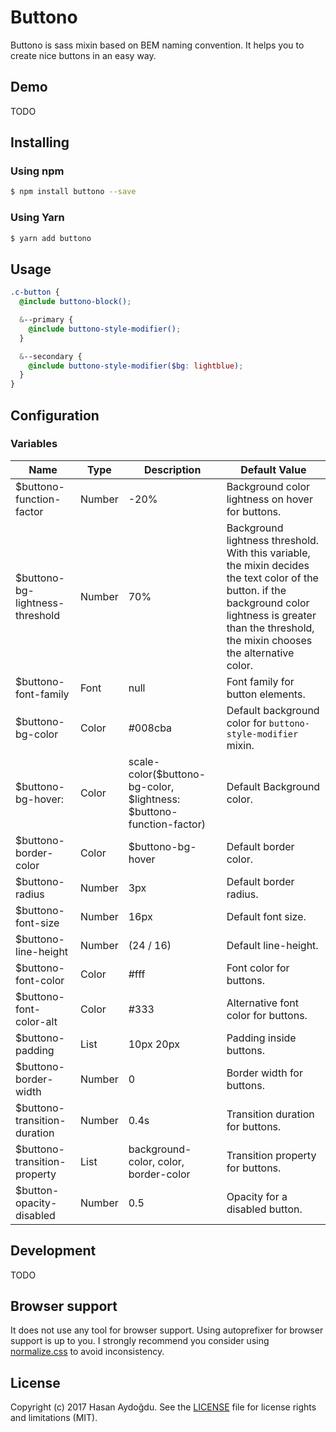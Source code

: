 # Buttono

Buttono is sass mixin based on BEM naming convention. It helps you to create nice buttons in an easy way.

## Demo

TODO

## Installing

### Using npm

```sh
$ npm install buttono --save
```

### Using Yarn

```sh
$ yarn add buttono
```

## Usage

```scss
.c-button {
  @include buttono-block();

  &--primary {
    @include buttono-style-modifier();
  }

  &--secondary {
    @include buttono-style-modifier($bg: lightblue);
  }
}
```

## Configuration

### Variables

| Name                            | Type   | Description | Default Value |
| ------------------------------- | ------ | ----------- | ------------- |
| $buttono-function-factor        | Number | -20%        | Background color lightness on hover for buttons. |
| $buttono-bg-lightness-threshold | Number | 70%         | Background lightness threshold. With this variable, the mixin decides the text color of the button. if the background color lightness is greater than the threshold, the mixin chooses the alternative color.  |
| $buttono-font-family            | Font   | null        | Font family for button elements. |
| $buttono-bg-color               | Color  | #008cba     | Default background color for `buttono-style-modifier` mixin. |
| $buttono-bg-hover:              | Color  | scale-color($buttono-bg-color, $lightness: $buttono-function-factor) | Default Background color. |
| $buttono-border-color           | Color  | $buttono-bg-hover | Default border color.
| $buttono-radius                 | Number | 3px         | Default border radius. |
| $buttono-font-size              | Number | 16px        | Default font size. |
| $buttono-line-height            | Number | (24 / 16)   | Default line-height. |
| $buttono-font-color             | Color  | #fff        | Font color for buttons. |
| $buttono-font-color-alt         | Color  | #333        | Alternative font color for buttons. |
| $buttono-padding                | List   | 10px 20px   | Padding inside buttons. |
| $buttono-border-width           | Number | 0           | Border width for buttons. |
| $buttono-transition-duration    | Number | 0.4s        | Transition duration for buttons. |
| $buttono-transition-property    | List   | background-color, color, border-color | Transition property for buttons. |
| $button-opacity-disabled        | Number | 0.5         | Opacity for a disabled button. |

## Development

TODO

## Browser support

It does not use any tool for browser support. Using autoprefixer for browser support is up to you. I strongly recommend you consider using [normalize.css](https://necolas.github.io/normalize.css/) to avoid inconsistency.

## License

Copyright (c) 2017 Hasan Aydoğdu. See the [LICENSE](/LICENSE) file for license rights and limitations (MIT).
